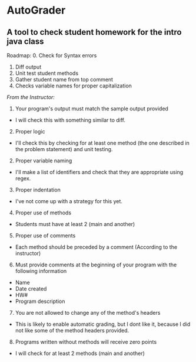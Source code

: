 # AutoGrader
## A tool to check student homework for the intro java class
Roadmap:
0. Check for Syntax errors
1. Diff output
2. Unit test student methods
3. Gather student name from top comment
4. Checks variable names for proper capitalization

*From the Instructor:*

1. Your program's output must match the sample output provided
  * I will check this with something similar to diff.
2. Proper logic
  * I'll check this by checking for at least one method (the one described in the problem statement) and unit testing.
2. Proper variable naming
  * I'll make a list of identifiers and check that they are appropriate using regex.
3. Proper indentation

  * I've not come up with a strategy for this yet.

4. Proper use of methods

  * Students must have at least 2 (main and another)

5. Proper use of comments

  * Each method should be preceded by a comment (According to the instructor)

6. Must provide comments at the beginning of your program with the following information

  * Name
  * Date created
  * HW#
  * Program description

7. You are not allowed to change any of the method's headers

  * This is likely to enable automatic grading, but I dont like it, because I did not like some of the method headers provided.

8. Programs written without methods will receive zero points

  * I will check for at least 2 methods (main and another)
